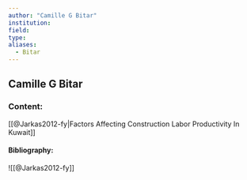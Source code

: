 ```yaml
---
author: "Camille G Bitar"
institution:
field:
type:
aliases:
  - Bitar
---
```


## Camille G Bitar

### Content:
[[@Jarkas2012-fy|Factors Affecting Construction Labor Productivity In Kuwait]]

#### Bibliography:

![[@Jarkas2012-fy]]